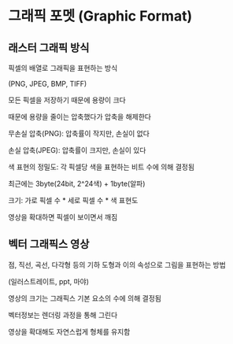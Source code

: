 # 그래픽 포멧 (Graphic Format)

## 래스터 그래픽 방식

픽셀의 배열로 그래픽을 표현하는 방식

(PNG, JPEG, BMP, TIFF)

모든 픽셀을 저장하기 때문에 용량이 크다

때문에 용량을 줄이는 압축했다가 압축을 해제한다

무손실 압축(PNG): 압축률이 작지만, 손실이 없다

손실 압축(JPEG): 압축률이 크지만, 손실이 있다

색 표현의 정밀도: 각 픽셀당 색을 표현하는 비트 수에 의해 결정됨

최근에는 3byte(24bit, 2^24색) + 1byte(알파)

크기: 가로 픽셀 수 * 세로 픽셀 수 * 색 표현도 

영상을 확대하면 픽셀이 보이면서 깨짐

## 벡터 그래픽스 영상

점, 직선, 곡선, 다각형 등의 기하 도형과 이의 속성으로 그림을 표현하는 방법

(일러스트레이트, ppt, 마야)

영상의 크기는 그래픽스 기본 요소의 수에 의해 결정됨

벡터정보는 렌더링 과정을 통해 그린다

영상을 확대해도 자연스럽게 형체를 유지함